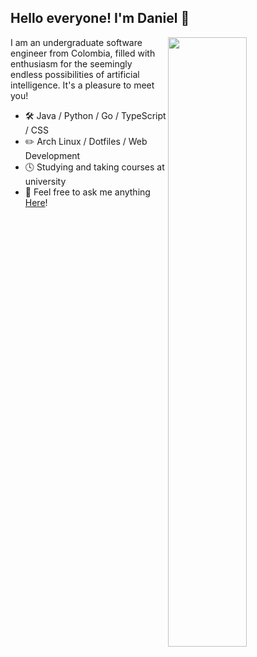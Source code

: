 
## Hello everyone! I'm Daniel 👋

<picture>
<img align="right" width="50%" src="https://github-readme-stats-ouuan.vercel.app/api?username=Daniel27110&show_icons=true&count_private=true&bg_color=00000000&hide_border=true" />
</picture>

I am an undergraduate software engineer from Colombia, filled with enthusiasm for the seemingly endless possibilities of artificial intelligence. It's a pleasure to meet you!

-   🛠️  Java / Python / Go / TypeScript / CSS
-   ✏️  Arch Linux / Dotfiles / Web Development
-   🕓  Studying and taking courses at university
-   💬  Feel free to ask me anything [Here](https://github.com/Daniel27110/Daniel27110/discussions)!
